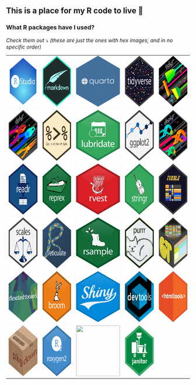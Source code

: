## This is a place for my R code to live 🏡

### **What R packages have I used?**  
*Check them out* ⤵️ *(these are just the ones with hex images, and in no specific order)*
<table>
<tr>
<td>
<img src="https://github.com/rstudio/hex-stickers/blob/master/SVG/RStudio.svg" width="120" height="139"><br />
</td>
<td>
<img src="https://github.com/rstudio/hex-stickers/blob/master/SVG/rmarkdown.svg" width="120" height="139"><br />
</td>
<td>
<img src="https://github.com/rstudio/hex-stickers/blob/master/SVG/quarto.svg" width="120" height="139"><br />
</td>
<td>
<img src="https://github.com/rstudio/hex-stickers/blob/master/SVG/tidyverse.svg" width="120" height="139"><br />
</td>
<td>
<img src="https://github.com/rstudio/hex-stickers/blob/master/SVG/tidyr.svg" width="120" height="139"><br />
</td>
</tr>
<tr>
<td>
<img src="https://github.com/rstudio/hex-stickers/blob/master/SVG/dplyr.svg" width="120" height="139"><br />
</td>
<td>
<img src="https://github.com/rstudio/hex-stickers/blob/master/SVG/pipe.svg" width="120" height="139"><br />
</td>
<td>
<img src="https://github.com/rstudio/hex-stickers/blob/master/SVG/lubridate.svg" width="120" height="139"><br />
</td>
<td>
<img src="https://github.com/rstudio/hex-stickers/blob/master/PNG/ggplot2.png" width="120" height="139"><br />
</td>
<td>
<img src="https://github.com/rstudio/hex-stickers/blob/master/SVG/dbplyr.svg" width="120" height="139"><br />
</td>
</tr>
<tr>
<td>
<img src="https://github.com/rstudio/hex-stickers/blob/master/SVG/readr.svg" width="120" height="139"><br />
</td>
<td>
<img src="https://github.com/rstudio/hex-stickers/blob/master/SVG/reprex.svg" width="120" height="139"><br />
</td>
<td>
<img src="https://github.com/rstudio/hex-stickers/blob/master/SVG/rvest.svg" width="120" height="139"><br />
</td>
<td>
<img src="https://github.com/rstudio/hex-stickers/blob/master/SVG/stringr.svg" width="120" height="139"><br />
</td>
<td>
<img src="https://github.com/rstudio/hex-stickers/blob/master/SVG/tibble.svg" width="120" height="139"><br />
</td>
</tr>
<tr>
<td>
<img src="https://github.com/rstudio/hex-stickers/blob/master/SVG/scales.svg" width="120" height="139"><br />
</td>
<td>
<img src="https://github.com/rstudio/hex-stickers/blob/master/SVG/reticulate.svg" width="120" height="139"><br />
</td>
<td>
<img src="https://github.com/rstudio/hex-stickers/blob/master/SVG/rsample.svg" width="120" height="139"><br />
</td>
<td>
<img src="https://github.com/rstudio/hex-stickers/blob/master/SVG/purrr.svg" width="120" height="139"><br />
</td>
<td>
<img src="https://github.com/rstudio/hex-stickers/blob/master/SVG/gt.svg" width="120" height="139"><br />
</td>
</tr>
<tr>
<td>
<img src="https://github.com/rstudio/hex-stickers/blob/master/SVG/flexdashboard.svg" width="120" height="139"><br />
</td>
<td>
<img src="https://github.com/rstudio/hex-stickers/blob/master/SVG/broom.svg" width="120" height="139"><br />
</td>
<td>
<img src="https://github.com/rstudio/hex-stickers/blob/master/SVG/shiny.svg" width="120" height="139"><br />
</td>
<td>
<img src="https://github.com/rstudio/hex-stickers/blob/master/SVG/devtools.svg" width="120" height="139"><br />
</td>
<td>
<img src="https://github.com/rstudio/hex-stickers/blob/master/SVG/htmltools.svg" width="120" height="139"><br />
</td>
</tr>
<tr>
<td>
<img src="https://github.com/rstudio/hex-stickers/blob/master/SVG/pkgdown.svg" width="120" height="139"><br />
</td>
<td>
<img src="https://github.com/rstudio/hex-stickers/blob/master/SVG/roxygen2.svg" width="120" height="139"><br />
</td>
<td>
<img src="https://github.com/ropensci/rtweet/blob/master/man/figures/logo.png?raw=true" width="120" height="139"><br />
</td>
<td>
<img src="https://github.com/sfirke/janitor/raw/main/man/figures/logo_small.png" width="120" height="139"><br />
</td>
<td>
<!---<img src="" width="120" height="139"><br />--->
</td>
</tr>
</table>
